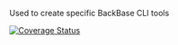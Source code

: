 Used to create specific BackBase CLI tools

[![Coverage Status](https://coveralls.io/repos/dragosh/bb-base-cli/badge.svg)](https://coveralls.io/r/dragosh/bb-base-cli)

